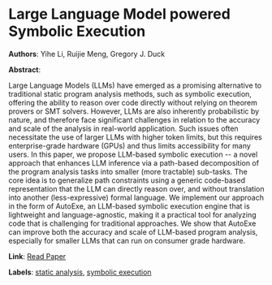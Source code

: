 # Large Language Model powered Symbolic Execution

**Authors**: Yihe Li, Ruijie Meng, Gregory J. Duck

**Abstract**:

Large Language Models (LLMs) have emerged as a promising alternative to traditional static program analysis methods, such as symbolic execution, offering the ability to reason over code directly without relying on theorem provers or SMT solvers. However, LLMs are also inherently probabilistic by nature, and therefore face significant challenges in relation to the accuracy and scale of the analysis in real-world application. Such issues often necessitate the use of larger LLMs with higher token limits, but this requires enterprise-grade hardware (GPUs) and thus limits accessibility for many users. In this paper, we propose LLM-based symbolic execution -- a novel approach that enhances LLM inference via a path-based decomposition of the program analysis tasks into smaller (more tractable) sub-tasks. The core idea is to generalize path constraints using a generic code-based representation that the LLM can directly reason over, and without translation into another (less-expressive) formal language. We implement our approach in the form of AutoExe, an LLM-based symbolic execution engine that is lightweight and language-agnostic, making it a practical tool for analyzing code that is challenging for traditional approaches. We show that AutoExe can improve both the accuracy and scale of LLM-based program analysis, especially for smaller LLMs that can run on consumer grade hardware.

**Link**: [Read Paper](https://arxiv.org/pdf/2505.13452)

**Labels**: [static analysis](../../labels/static_analysis.md), [symbolic execution](../../labels/symbolic_execution.md)
